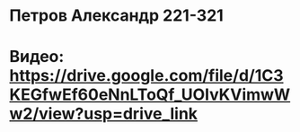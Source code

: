 # Петров Александр 221-321

# Видео: https://drive.google.com/file/d/1C3KEGfwEf60eNnLToQf_UOIvKVimwWw2/view?usp=drive_link